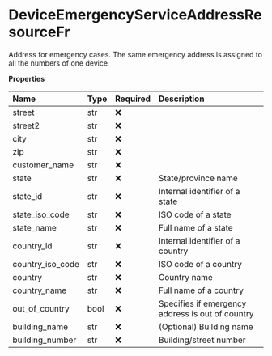 # DeviceEmergencyServiceAddressResourceFr

Address for emergency cases. The same emergency address is assigned to all the numbers of one device

**Properties**

| Name             | Type | Required | Description                                      |
| :--------------- | :--- | :------- | :----------------------------------------------- |
| street           | str  | ❌       |                                                  |
| street2          | str  | ❌       |                                                  |
| city             | str  | ❌       |                                                  |
| zip              | str  | ❌       |                                                  |
| customer_name    | str  | ❌       |                                                  |
| state            | str  | ❌       | State/province name                              |
| state_id         | str  | ❌       | Internal identifier of a state                   |
| state_iso_code   | str  | ❌       | ISO code of a state                              |
| state_name       | str  | ❌       | Full name of a state                             |
| country_id       | str  | ❌       | Internal identifier of a country                 |
| country_iso_code | str  | ❌       | ISO code of a country                            |
| country          | str  | ❌       | Country name                                     |
| country_name     | str  | ❌       | Full name of a country                           |
| out_of_country   | bool | ❌       | Specifies if emergency address is out of country |
| building_name    | str  | ❌       | (Optional) Building name                         |
| building_number  | str  | ❌       | Building/street number                           |

<!-- This file was generated by liblab | https://liblab.com/ -->

